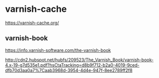 # varnish-cache

https://varnish-cache.org/


## varnish-book

https://info.varnish-software.com/the-varnish-book

http://cdn2.hubspot.net/hubfs/209523/The_Varnish_Book/varnish-book-4.x-19-g7d535e1.pdf?hsCtaTracking=d8b9f712-b2a0-4019-9ced-dfb70d3aa0a7%7Caab3968d-3954-4d4e-947f-8ee2789ff2f8




